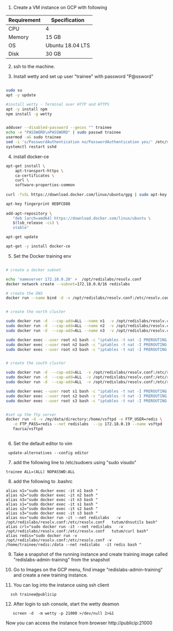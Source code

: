 
1. Create a VM instance on GCP with following
  
Requirement  | Specification  
------------ | -------------
CPU | 4
Memory | 15 GB
OS | Ubuntu 18.04 LTS
Disk | 30 GB

2. ssh to the machine.

3. Install wetty and set up user "trainee" with password "P@ssword"
```bash 

sudo su
apt -y update

#install wetty - Terminal over HTTP and HTTPS
apt -y install npm
npm install -g wetty


adduser --disabled-password --gecos "" trainee
echo -e "PASSWORD\nPASSWORD" | sudo passwd trainee 
usermod -aG sudo trainee 
sed -i 's/PasswordAuthentication no/PasswordAuthentication yes/' /etc/ssh/sshd_config
systemctl restart sshd

```
4. install docker-ce 

```bash
apt-get install \
    apt-transport-https \
    ca-certificates \
    curl \
    software-properties-common
    
curl -fsSL https://download.docker.com/linux/ubuntu/gpg | sudo apt-key add -

apt-key fingerprint 0EBFCD88
   
add-apt-repository \
   "deb [arch=amd64] https://download.docker.com/linux/ubuntu \
   $(lsb_release -cs) \
   stable"

apt-get update

apt-get -y install docker-ce

```

5. Set the Docker training env

```bash

# create a docker subnet

echo 'nameserver 172.18.0.20' >  /opt/redislabs/resolv.conf
docker network create --subnet=172.18.0.0/16 redislabs

# create the DNS 
docker run --name bind -d -v /opt/redislabs/resolv.conf:/etc/resolv.conf  --net redislabs --restart=always -p 10000:10000/tcp   --ip 172.18.0.20 rahimre/redislabs-training-bind


# create the north cluster

sudo docker run -d  --cap-add=ALL --name n1  -v /opt/redislabs/resolv.conf:/etc/resolv.conf -v /opt/redislabs/log/n1/:/var/opt/redislabs/log -p 21443:8443 -p 41443:9443 --restart=always  --hostname  n1.north.redislabs-training.org --net redislabs --ip 172.18.0.21  redislabs/redis
sudo docker run -d  --cap-add=ALL --name n2  -v /opt/redislabs/resolv.conf:/etc/resolv.conf -v /opt/redislabs/log/n2/:/var/opt/redislabs/log -p 22443:8443 -p 42443:9443 --restart=always  --hostname  n2.north.redislabs-training.org  --net redislabs --ip 172.18.0.22   redislabs/redis
sudo docker run -d  --cap-add=ALL --name n3  -v /opt/redislabs/resolv.conf:/etc/resolv.conf -v /opt/redislabs/log/n3/:/var/opt/redislabs/log -p 23443:8443 -p 43443:9443 --restart=always  --hostname  n3.north.redislabs-training.org  --net redislabs --ip 172.18.0.23    redislabs/redis

sudo docker exec --user root n1 bash -c "iptables -t nat -I PREROUTING -p udp --dport 53 -j REDIRECT --to-ports 5300"
sudo docker exec --user root n2 bash -c "iptables -t nat -I PREROUTING -p udp --dport 53 -j REDIRECT --to-ports 5300"
sudo docker exec --user root n3 bash -c "iptables -t nat -I PREROUTING -p udp --dport 53 -j REDIRECT --to-ports 5300"


# create the south cluster

sudo docker run -d  --cap-add=ALL  -v /opt/redislabs/resolv.conf:/etc/resolv.conf -v /opt/redislabs/log/s1/:/var/opt/redislabs/log --name s1 -p 31443:8443 -p 51443:9443 --restart=always --hostname  s1.south.redislabs-training.org   --net redislabs --ip 172.18.0.31  redislabs/redis
sudo docker run -d  --cap-add=ALL  -v /opt/redislabs/resolv.conf:/etc/resolv.conf -v /opt/redislabs/log/s2/:/var/opt/redislabs/log --name s2 -p 32443:8443 -p 52443:9443 --restart=always --hostname s2.south.redislabs-training.org   --net redislabs --ip 172.18.0.32  redislabs/redis
sudo docker run -d  --cap-add=ALL  -v /opt/redislabs/resolv.conf:/etc/resolv.conf -v /opt/redislabs/log/s3/:/var/opt/redislabs/log --name s3 -p 33443:8443 -p 53443:9443 --restart=always  --hostname s3.south.redislabs-training.org   --net redislabs --ip 172.18.0.33   redislabs/redis

sudo docker exec --user root s1 bash -c "iptables -t nat -I PREROUTING -p udp --dport 53 -j REDIRECT --to-ports 5300"
sudo docker exec --user root s2 bash -c "iptables -t nat -I PREROUTING -p udp --dport 53 -j REDIRECT --to-ports 5300"
sudo docker exec --user root s3 bash -c "iptables -t nat -I PREROUTING -p udp --dport 53 -j REDIRECT --to-ports 5300"


#set up the ftp server
docker run -d -v /my/data/directory:/home/vsftpd -e FTP_USER=redis \
   -e FTP_PASS=redis --net redislabs  --ip 172.18.0.19 --name vsftpd  --restart=always \
   fauria/vsftpd
   
```



6. Set the default editor to vim

```
 update-alternatives --config editor
 ```
 
7. add the following line to /etc/sudoers using "sudo visudo" 

```
trainee ALL=(ALL) NOPASSWD:ALL

```

8. add the following to .bashrc

```
alias n1="sudo docker exec -it n1 bash "
alias n2="sudo docker exec -it n2 bash "
alias n3="sudo docker exec -it n3 bash "
alias s1="sudo docker exec -it s1 bash "
alias s2="sudo docker exec -it s2 bash "
alias s3="sudo docker exec -it s3 bash "
alias ns="sudo docker run -it --net redislabs   -v /opt/redislabs/resolv.conf:/etc/resolv.conf   tutum/dnsutils bash"
alias crl="sudo docker run -it --net redislabs   -v /opt/redislabs/resolv.conf:/etc/resolv.conf   tutum/curl bash"
alias redis="sudo docker run -v /opt/redislabs/resolv.conf:/etc/resolv.conf -v /home/trainee/redis:/data --net redislabs  -it redis bash "
```


9. Take a snapshot of the running instance and create training image called "redislabs-admin-training" from the snapshot

10. Go to Images on the GCP menu, find image "redislabs-admin-training" and create a new training instance.

11. You can log into the instance using ssh client 
```
  ssh trainee@publicip
```  
  
12. After login to ssh console, start the wetty deamon
```
   screen -d  -m wetty -p 21000 >/dev/null 2>&1
```   
   
   Now you can access the instance from browser 
   http://publicip:21000
   



